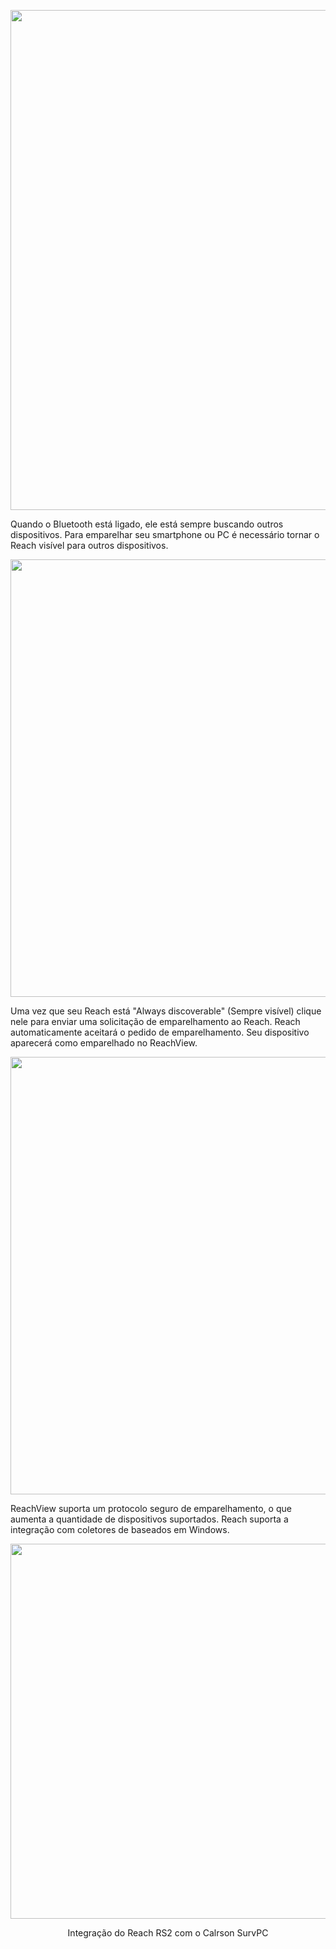 
<p style="text-align:center" ><img src="../img/reachview/bluetooth/bluetooth.png" style="width: 800px;" /></p>

Quando o Bluetooth está ligado, ele está sempre buscando outros dispositivos. Para emparelhar seu smartphone ou PC é necessário tornar o Reach visível para outros dispositivos.

<p style="text-align:center" ><img src="../img/reachview/bluetooth/bt-on.png" style="width: 700px;" /></p>

Uma vez que seu Reach está "Always discoverable" (Sempre visível) clique nele para enviar uma solicitação de emparelhamento ao Reach. Reach automaticamente aceitará o pedido de emparelhamento. Seu dispositivo aparecerá como emparelhado no ReachView.

<p style="text-align:center" ><img src="../img/reachview/bluetooth/reachview-paired.png" style="width: 700px;" /></p>

ReachView suporta um protocolo seguro de emparelhamento, o que aumenta a quantidade de dispositivos suportados. Reach suporta a integração com coletores de baseados em Windows.

<p style="text-align:center" ><img src="../img/reachview/bluetooth/rs2_survce.JPG" style="width: 600px;" /></p>
<p style="text-align:center" >Integração do Reach RS2 com o Calrson SurvPC</p>
